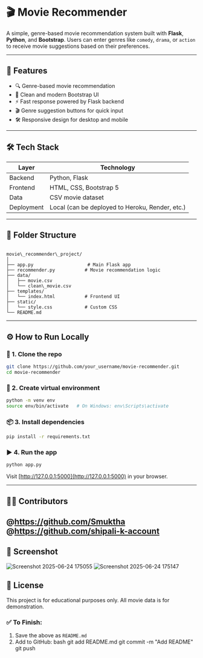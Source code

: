 # 🎬 Movie Recommender

A simple, genre-based movie recommendation system built with **Flask**, **Python**, and **Bootstrap**. Users can enter genres like `comedy`, `drama`, or `action` to receive movie suggestions based on their preferences.

---

## 🚀 Features

- 🔍 Genre-based movie recommendation
- 🎯 Clean and modern Bootstrap UI
- ⚡ Fast response powered by Flask backend
- 🎬 Genre suggestion buttons for quick input
- 🛠️ Responsive design for desktop and mobile

---

## 🛠️ Tech Stack

| Layer       | Technology       |
|-------------|------------------|
| Backend     | Python, Flask    |
| Frontend    | HTML, CSS, Bootstrap 5 |
| Data        | CSV movie dataset |
| Deployment  | Local (can be deployed to Heroku, Render, etc.) |

---

## 📂 Folder Structure

```

movie\_recommender\_project/
│
├── app.py                    # Main Flask app
├── recommender.py           # Movie recommendation logic
├── data/
│   ├── movie.csv
│   └── clean\_movie.csv
├── templates/
│   └── index.html           # Frontend UI
├── static/
│   └── style.css            # Custom CSS
└── README.md

````

---

## ⚙️ How to Run Locally

### 🔧 1. Clone the repo
```bash
git clone https://github.com/your_username/movie-recommender.git
cd movie-recommender
````

### 🐍 2. Create virtual environment

```bash
python -m venv env
source env/bin/activate   # On Windows: env\Scripts\activate
```

### 📦 3. Install dependencies

```bash
pip install -r requirements.txt
```

### ▶️ 4. Run the app

```bash
python app.py
```

Visit [http://127.0.0.1:5000](http://127.0.0.1:5000) in your browser.

---

## 👨‍💻 Contributors
@https://github.com/Smuktha
@https://github.com/shipali-k-account
---

## 📸 Screenshot

![Screenshot 2025-06-24 175055](https://github.com/user-attachments/assets/7cf6b5f7-1976-4fcb-b3e1-67015f82ab09)
![Screenshot 2025-06-24 175147](https://github.com/user-attachments/assets/7d15b843-bfb1-4f0b-b995-37b42f9f5cd6)


## 📜 License

This project is for educational purposes only. All movie data is for demonstration.





### ✅ To Finish:

1. Save the above as `README.md`
2. Add to GitHub:
   bash
   git add README.md
   git commit -m "Add README"
   git push
````

